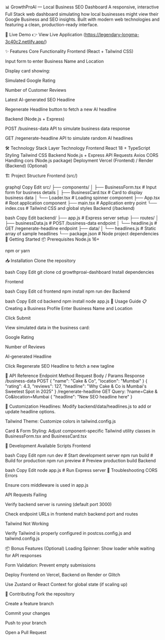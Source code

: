 📊 GrowthProAI — Local Business SEO Dashboard
A responsive, interactive Full Stack web dashboard simulating how local businesses might view their Google Business and SEO insights. Built with modern web technologies and featuring a clean, production-ready interface.

🚀 Live Demo
👉 View Live Application (https://legendary-longma-3c40c2.netlify.app/)

✨ Features
Core Functionality
Frontend (React + Tailwind CSS)

Input form to enter Business Name and Location

Display card showing:

Simulated Google Rating

Number of Customer Reviews

Latest AI-generated SEO Headline

Regenerate Headline button to fetch a new AI headline

Backend (Node.js + Express)

POST /business-data API to simulate business data response

GET /regenerate-headline API to simulate random AI headlines

🛠️ Technology Stack
Layer	Technology
Frontend	React 18 + TypeScript
Styling	Tailwind CSS
Backend	Node.js + Express
API Requests	Axios
CORS Handling	cors (Node.js package)
Deployment	Vercel (Frontend) / Render (Backend) (Optional)

🏗️ Project Structure
Frontend (src/)

graphql
Copy
Edit
src/
├── components/
│   ├── BusinessForm.tsx          # Input form for business details
│   ├── BusinessCard.tsx          # Card to display business data
│   └── Loader.tsx                # Loading spinner component
├── App.tsx                       # Root application component
├── main.tsx                      # Application entry point
└── index.css                     # Tailwind CSS and global styles
Backend (/backend)

bash
Copy
Edit
backend/
├── app.js                        # Express server setup
├── routes/
│   ├── businessData.js           # POST /business-data endpoint
│   └── headline.js               # GET /regenerate-headline endpoint
├── data/
│   └── headlines.js              # Static array of sample headlines
└── package.json                  # Node project dependencies
🚀 Getting Started
📦 Prerequisites
Node.js 16+

npm or yarn

📥 Installation
Clone the repository

bash
Copy
Edit
git clone <repository-url>
cd growthproai-dashboard
Install dependencies

Frontend

bash
Copy
Edit
cd frontend
npm install
npm run dev
Backend

bash
Copy
Edit
cd backend
npm install
node app.js
📖 Usage Guide
📋 Creating a Business Profile
Enter Business Name and Location

Click Submit

View simulated data in the business card:

Google Rating

Number of Reviews

AI-generated Headline

Click Regenerate SEO Headline to fetch a new tagline

🔑 API Reference
Endpoint	Method	Request Body / Params	Response
/business-data	POST	{ "name": "Cake & Co", "location": "Mumbai" }	{ "rating": 4.3, "reviews": 127, "headline": "Why Cake & Co is Mumbai's Sweetest Spot in 2025" }
/regenerate-headline	GET	Query: ?name=Cake & Co&location=Mumbai	{ "headline": "New SEO headline here" }

🎨 Customization
Headlines:
Modify backend/data/headlines.js to add or update headline options.

Tailwind Theme:
Customize colors in tailwind.config.js

Card & Form Styling:
Adjust component-specific Tailwind utility classes in BusinessForm.tsx and BusinessCard.tsx

🧪 Development
Available Scripts
Frontend

bash
Copy
Edit
npm run dev        # Start development server
npm run build      # Build for production
npm run preview    # Preview production build
Backend

bash
Copy
Edit
node app.js        # Run Express server
🐛 Troubleshooting
CORS Errors

Ensure cors middleware is used in app.js

API Requests Failing

Verify backend server is running (default port 3000)

Check endpoint URLs in frontend match backend port and routes

Tailwind Not Working

Verify Tailwind is properly configured in postcss.config.js and tailwind.config.js

📦 Bonus Features (Optional)
Loading Spinner: Show loader while waiting for API responses

Form Validation: Prevent empty submissions

Deploy Frontend on Vercel, Backend on Render or Glitch

Use Zustand or React Context for global state (if scaling up)

🤝 Contributing
Fork the repository

Create a feature branch

Commit your changes

Push to your branch

Open a Pull Request

